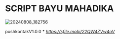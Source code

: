# SCRIPT BAYU MAHADIKA 
![20240808_182756](https://github.com/user-attachments/assets/c0a33069-ce4d-4cd4-8472-060d628e2694)

pushkontakV1.0.0 * *https://sfile.mobi/22QW4ZVw4oV*
